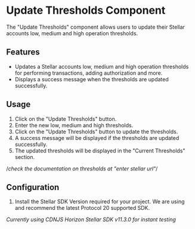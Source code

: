 ﻿# Update Thresholds Component

The "Update Thresholds" component allows users to update their Stellar accounts low, medium and high operation thresholds.

## Features

- Updates a Stellar accounts low, medium and high operation thresholds for performing transactions, adding authorization and more.
- Displays a success message when the thresholds are updated successfully.

## Usage

1. Click on the "Update Thresholds" button.
1. Enter the new low, medium and high thresholds.
1. Click on the "Update Thresholds" button to update the thresholds.
1. A success message will be displayed if the thresholds are updated successfully.
1. The updated thresholds will be displayed in the "Current Thresholds" section.

/*check the documentation on thresholds at "enter stellar url"*/

## Configuration

1. Install the Stellar SDK Version required for your project. We are using and recommend the latest Protocol 20 supported SDK.

*Currently using CDNJS Horizon Stellar SDK v11.3.0 for instant testing*